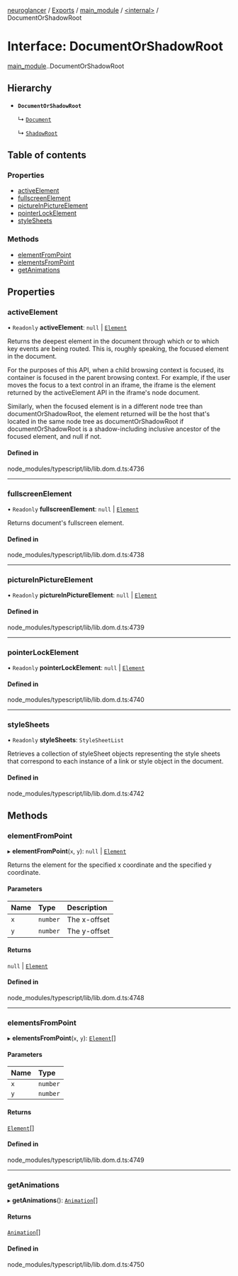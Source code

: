 [neuroglancer](../README.md) / [Exports](../modules.md) / [main\_module](../modules/main_module.md) / [<internal\>](../modules/main_module._internal_.md) / DocumentOrShadowRoot

# Interface: DocumentOrShadowRoot

[main_module](../modules/main_module.md).[<internal>](../modules/main_module._internal_.md).DocumentOrShadowRoot

## Hierarchy

- **`DocumentOrShadowRoot`**

  ↳ [`Document`](main_module._internal_.Document.md)

  ↳ [`ShadowRoot`](main_module._internal_.ShadowRoot.md)

## Table of contents

### Properties

- [activeElement](main_module._internal_.DocumentOrShadowRoot.md#activeelement)
- [fullscreenElement](main_module._internal_.DocumentOrShadowRoot.md#fullscreenelement)
- [pictureInPictureElement](main_module._internal_.DocumentOrShadowRoot.md#pictureinpictureelement)
- [pointerLockElement](main_module._internal_.DocumentOrShadowRoot.md#pointerlockelement)
- [styleSheets](main_module._internal_.DocumentOrShadowRoot.md#stylesheets)

### Methods

- [elementFromPoint](main_module._internal_.DocumentOrShadowRoot.md#elementfrompoint)
- [elementsFromPoint](main_module._internal_.DocumentOrShadowRoot.md#elementsfrompoint)
- [getAnimations](main_module._internal_.DocumentOrShadowRoot.md#getanimations)

## Properties

### activeElement

• `Readonly` **activeElement**: ``null`` \| [`Element`](../modules/main_module._internal_.md#element)

Returns the deepest element in the document through which or to which key events are being routed. This is, roughly speaking, the focused element in the document.

For the purposes of this API, when a child browsing context is focused, its container is focused in the parent browsing context. For example, if the user moves the focus to a text control in an iframe, the iframe is the element returned by the activeElement API in the iframe's node document.

Similarly, when the focused element is in a different node tree than documentOrShadowRoot, the element returned will be the host that's located in the same node tree as documentOrShadowRoot if documentOrShadowRoot is a shadow-including inclusive ancestor of the focused element, and null if not.

#### Defined in

node_modules/typescript/lib/lib.dom.d.ts:4736

___

### fullscreenElement

• `Readonly` **fullscreenElement**: ``null`` \| [`Element`](../modules/main_module._internal_.md#element)

Returns document's fullscreen element.

#### Defined in

node_modules/typescript/lib/lib.dom.d.ts:4738

___

### pictureInPictureElement

• `Readonly` **pictureInPictureElement**: ``null`` \| [`Element`](../modules/main_module._internal_.md#element)

#### Defined in

node_modules/typescript/lib/lib.dom.d.ts:4739

___

### pointerLockElement

• `Readonly` **pointerLockElement**: ``null`` \| [`Element`](../modules/main_module._internal_.md#element)

#### Defined in

node_modules/typescript/lib/lib.dom.d.ts:4740

___

### styleSheets

• `Readonly` **styleSheets**: `StyleSheetList`

Retrieves a collection of styleSheet objects representing the style sheets that correspond to each instance of a link or style object in the document.

#### Defined in

node_modules/typescript/lib/lib.dom.d.ts:4742

## Methods

### elementFromPoint

▸ **elementFromPoint**(`x`, `y`): ``null`` \| [`Element`](../modules/main_module._internal_.md#element)

Returns the element for the specified x coordinate and the specified y coordinate.

#### Parameters

| Name | Type | Description |
| :------ | :------ | :------ |
| `x` | `number` | The x-offset |
| `y` | `number` | The y-offset |

#### Returns

``null`` \| [`Element`](../modules/main_module._internal_.md#element)

#### Defined in

node_modules/typescript/lib/lib.dom.d.ts:4748

___

### elementsFromPoint

▸ **elementsFromPoint**(`x`, `y`): [`Element`](../modules/main_module._internal_.md#element)[]

#### Parameters

| Name | Type |
| :------ | :------ |
| `x` | `number` |
| `y` | `number` |

#### Returns

[`Element`](../modules/main_module._internal_.md#element)[]

#### Defined in

node_modules/typescript/lib/lib.dom.d.ts:4749

___

### getAnimations

▸ **getAnimations**(): [`Animation`](../modules/main_module._internal_.md#animation)[]

#### Returns

[`Animation`](../modules/main_module._internal_.md#animation)[]

#### Defined in

node_modules/typescript/lib/lib.dom.d.ts:4750

